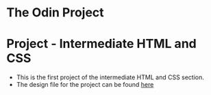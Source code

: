# The Odin Project 

# Project - Intermediate HTML and CSS
- This is the first project of the intermediate HTML and CSS section. 
- The design file for the project can be found [here](https://cdn.statically.io/gh/TheOdinProject/curriculum/5f37d43908ef92499e95a9b90fc3cc291a95014c/html_css/project-sign-up-form/sign-up-form.png)



